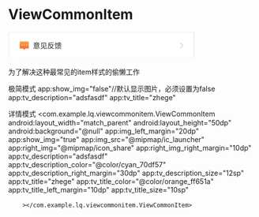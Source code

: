# ViewCommonItem

 ![image](https://github.com/liqiangmob/ViewCommonItem/blob/master/img/%E5%B1%8F%E5%B9%95%E5%BF%AB%E7%85%A7%202017-10-25%20%E4%B8%8B%E5%8D%886.12.51.png)
 
 为了解决这种最常见的item样式的偷懒工作
 
 极简模式
    app:show_img="false"//默认显示图片，必须设置为false
    app:tv_description="adsfasdf"
    app:tv_title="zhege"
    
详情模式
<com.example.lq.viewcommonitem.ViewCommonItem
        android:layout_width="match_parent"
        android:layout_height="50dp"
        android:background="@null"
        app:img_left_margin="20dp"
        app:show_img="true"
        app:img_src="@mipmap/ic_launcher"
        app:right_img="@mipmap/icon_share"
        app:right_img_right_margin="10dp"
        app:tv_description="adsfasdf"
        app:tv_description_color="@color/cyan_70df57"
        app:tv_description_right_margin="30dp"
        app:tv_description_size="12sp"
        app:tv_title="zhege"
        app:tv_title_color="@color/orange_ff651a"
        app:tv_title_left_margin="10dp"
        app:tv_title_size="10sp"

        ></com.example.lq.viewcommonitem.ViewCommonItem>

